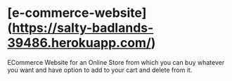 # [e-commerce-website] (https://salty-badlands-39486.herokuapp.com/)
ECommerce Website for an Online Store from which you can buy whatever you want and have option to add to your cart and delete from it.
